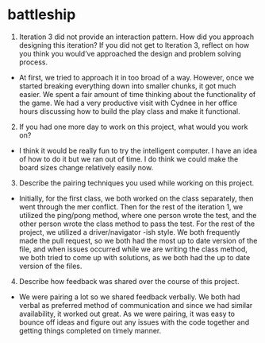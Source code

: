 # battleship

1. Iteration 3 did not provide an interaction pattern. How did you approach designing this iteration? If you did not get to Iteration 3, reflect on how you think you would’ve approached the design and problem solving process.
  - At first, we tried to approach it in too broad of a way. However, once we started breaking everything down into smaller chunks, it got much easier. We spent a fair amount of time thinking about the functionality of the game. We had a very productive visit with Cydnee in her office hours discussing how to build the play class and make it functional. 
2. If you had one more day to work on this project, what would you work on?
  - I think it would be really fun to try the intelligent computer. I have an idea of how to do it but we ran out of time. I do think we could make the board sizes change relatively easily now.
3. Describe the pairing techniques you used while working on this project.
  - Initially, for the first class, we both worked on the class separately, then went through the mer conflict.  Then for the rest of the iteration 1, we utilized the ping/pong method, where one person wrote the test, and the other person wrote the class method to pass the test. For the rest of the project, we utilized a driver/navigator -ish style. We both frequently made the pull request, so we both had the most up to date version of the file, and when issues occurred while we are writing the class method, we both tried to come up with solutions, as we both had the up to date version of the files. 
4. Describe how feedback was shared over the course of this project.
  - We were pairing a lot so we shared feedback verbally.  We both had verbal as preferred method of communication and since we had similar availability, it worked out great. As we were pairing, it was easy to bounce off ideas and figure out any issues with the code together and getting things completed on timely manner.